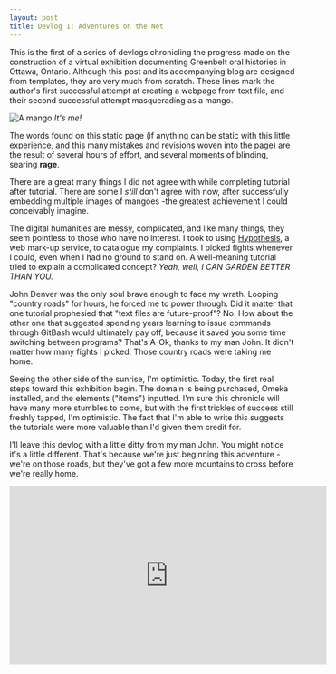 ```yaml
---
layout: post
title: Devlog 1: Adventures on the Net
---
```


This is the first of a series of devlogs chronicling the progress made on the construction of a virtual exhibition documenting Greenbelt oral histories in Ottawa, Ontario. Although this post and its accompanying blog are designed from templates, they are very much from scratch. These lines mark the author's first successful attempt at creating a webpage from text file, and their second successful attempt masquerading as a mango. 

![A mango](https://the-green-man.net/wp-content/uploads/2017/01/mango.jpg)
*It's me!*

The words found on this static page (if anything can be static with this little experience, and this many mistakes and revisions woven into the page) are the result of several hours of effort, and several moments of blinding, searing **rage**. 

There are a great many things I did not agree with while completing tutorial after tutorial. There are some I *still* don't agree with now, after successfully embedding multiple images of mangoes -the greatest achievement I could conceivably imagine. 

The digital humanities are messy, complicated, and like many things, they seem pointless to those who have no interest. I took to using [Hypothesis](https://hypothes.is), a web mark-up service, to catalogue my complaints. I picked fights whenever I could, even when I had no ground to stand on. A well-meaning tutorial tried to explain a complicated concept? *Yeah, well, I CAN GARDEN BETTER THAN YOU.*

John Denver was the only soul brave enough to face my wrath. Looping "country roads" for hours, he forced me to power through. Did it matter that one tutorial prophesied that "text files are future-proof"? No. How about the other one that suggested spending years learning to issue commands through GitBash would ultimately pay off, because it saved you some time switching between programs? That's A-Ok, thanks to my man John. It didn't matter how many fights I picked. Those country roads were taking me home. 

Seeing the other side of the sunrise, I'm optimistic. Today, the first real steps toward this exhibition begin. The domain is being purchased, Omeka installed, and the elements ("items") inputted. I'm sure this chronicle will have many more stumbles to come, but with the first trickles of success still freshly tapped, I'm optimistic. The fact that I'm able to write this suggests the tutorials were more valuable than I'd given them credit for.

I'll leave this devlog with a little ditty from my man John. You might notice it's a little different. That's because we're just beginning this adventure -we're on those roads, but they've got a few more mountains to cross before we're really home.

<iframe width="560" height="315" src="https://www.youtube.com/embed/diwuu_r6GJE?rel=0&amp;showinfo=0" frameborder="0" allow="autoplay; encrypted-media" allowfullscreen></iframe>

